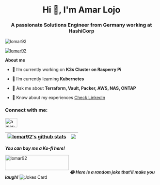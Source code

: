 <h1 align="center">Hi 👋, I'm Amar Lojo</h1>
<h3 align="center">A passionate Solutions Engineer from Germany working at HashiCorp</h3>

<p align="left"> <img src="https://komarev.com/ghpvc/?username=lomar92&label=Profile%20views&color=0e75b6&style=flat" alt="lomar92" /> </p>


<p align="left"> <a href="https://github.com/ryo-ma/github-profile-trophy"><img src="https://github-profile-trophy.vercel.app/?username=lomar92&theme=onedark&S" alt="lomar92" /></a> </p>


**About me**

- 🔭 I’m currently working on **K3s Cluster on Rasperry Pi**

- 🌱 I’m currently learning **Kubernetes**

- 💬 Ask me about **Terraform, Vault, Packer, AWS, NAS, ONTAP**

- 📄 Know about my experiences [Check Linkedin](https://www.linkedin.com/in/amar-lojo/)

<h3 align="left">Connect with me:</h3>
<p align="left">
<a href="https://linkedin.com/in/amar-lojo" target="blank"><img align="center" src="https://raw.githubusercontent.com/rahuldkjain/github-profile-readme-generator/master/src/images/icons/Social/linked-in-alt.svg" alt="amar-lojo" height="30" width="40" /></a>
</p>


| <a href="https://github.com/lomar92/github-readme-stats"><img align="center" src="https://github-readme-stats.vercel.app/api?username=lomar92&show_icons=true&include_all_commits=true&theme=blue-green&hide_border=true" alt="lomar92's github stats" /></a> | <a href="https://github.com/lomar92/github-readme-stats"><img align="center" src="https://github-readme-stats.vercel.app/api/top-langs/?username=lomar92&layout=compact&theme=blue-green&hide_border=true" /></a> |
| ------------- | ------------- |


***You can buy me a Ko-fi here!***
<p><a href="https://www.buymeacoffee.com/lomar92"> <img align="left" src="https://cdn.buymeacoffee.com/buttons/v2/default-yellow.png" height="50" width="210" alt="lomar92" /></a></p><br><br>


***😂 Here is a random joke that'll make you laugh!***
![Jokes Card](https://readme-jokes.vercel.app/api)



